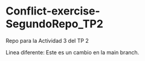 # Conflict-exercise-SegundoRepo_TP2
Repo para la Actividad 3 del TP 2

Linea diferente: Este es un cambio en la main branch.